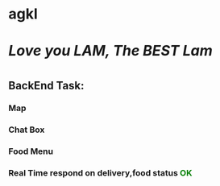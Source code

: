 # agkl

<h1><i>Love you LAM, The BEST Lam</i><h1>

<h2>BackEnd Task:</h2>
<span><h3> Map </h3></span>
<span><h3> Chat Box </h3></span>
<span><h3> Food Menu </h3></span>
<span><h3> Real Time respond on delivery,food status <font color="green">OK</font></h3> </span>


